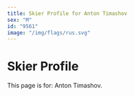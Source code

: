 ```yaml
---
title: Skier Profile for Anton Timashov
sex: "M"
id: "9561"
image: "/img/flags/rus.svg" 
---
```


# Skier Profile

This page is for: Anton Timashov.
    